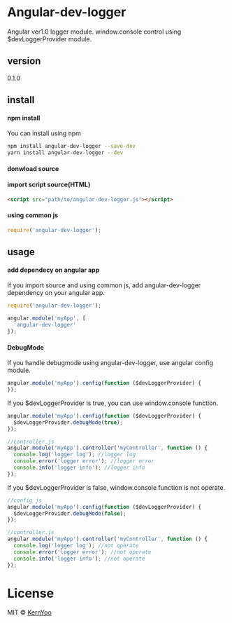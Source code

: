 Angular-dev-logger
====
Angular ver1.0 logger module.
window.console control using $devLoggerProvider module.

version
----
0.1.0

install
----

#### npm install
You can install using npm

```bash
npm install angular-dev-logger --save-dev
yarn install angular-dev-logger --dev
```

#### donwload source

#### import script source(HTML)

```html
<script src="path/to/angular-dev-logger.js"></script>
```

#### using common js
```js
require('angular-dev-logger');
```

usage
----

#### add dependecy on angular app
If you import source and using common js, add angular-dev-logger dependency on your angular app.

```js
require('angular-dev-logger');

angular.module('myApp', [
  'angular-dev-logger'
]);
```

#### DebugMode

If you handle debugmode using angular-dev-logger, use angular config module.

```js
angular.module('myApp').config(function ($devLoggerProvider) {
});
```
If you $devLoggerProvider is true, you can use window.console function.

```js
angular.module('myApp').config(function ($devLoggerProvider) {
  $devLoggerProvider.debugMode(true);
});

//controller.js
angular.module('myApp').controller('myController', function () {
  console.log('logger log'); //logger log
  console.error('logger error'); //logger error
  console.info('logger info'); //logger info
});
```

If you $devLoggerProvider is false, window.console function is not operate.

```js
//config js
angular.module('myApp').config(function ($devLoggerProvider) {
  $devLoggerProvider.debugMode(false);
});

//controller.js
angular.module('myApp').controller('myController', function () {
  console.log('logger log'); //not operate
  console.error('logger error'); //not operate
  console.info('logger info'); //not operate
});
```

# License
MIT © [KernYoo](http://trustyoo86.github.io)
